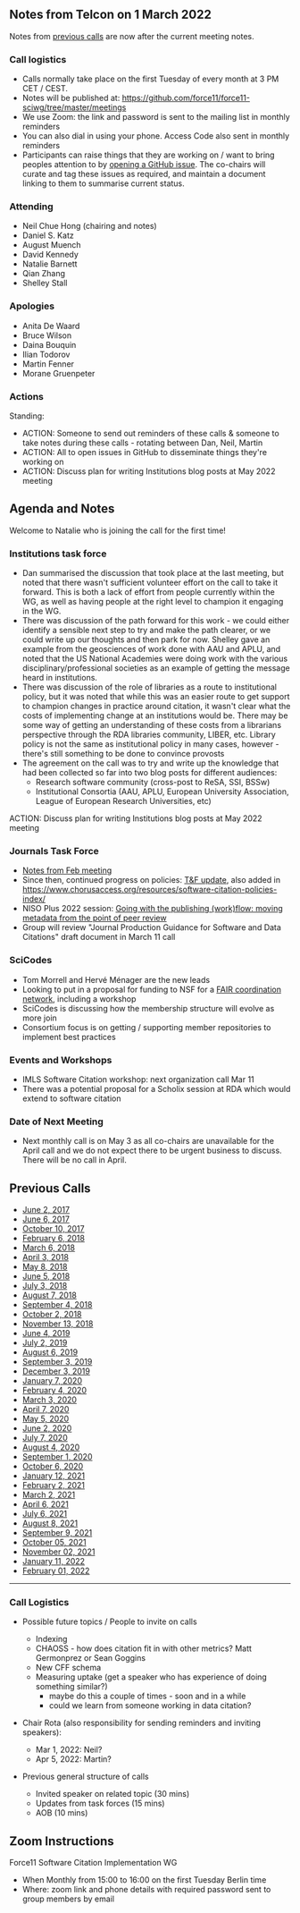 ## Notes from Telcon on 1 March 2022

Notes from [previous calls](#previous-calls) are now after the current meeting notes.

### Call logistics

- Calls normally take place on the first Tuesday of every month at 3 PM CET / CEST.
- Notes will be published at: https://github.com/force11/force11-sciwg/tree/master/meetings
- We use Zoom: the link and password is sent to the mailing list in monthly reminders
- You can also dial in using your phone. Access Code also sent in monthly reminders
- Participants can raise things that they are working on / want to bring peoples attention to by [opening a GitHub issue](https://github.com/force11/force11-sciwg/issues). The co-chairs will curate and tag these issues as required, and maintain a document linking to them to summarise current status.

### Attending

- Neil Chue Hong (chairing and notes)
- Daniel S. Katz
- August Muench
- David Kennedy
- Natalie Barnett
- Qian Zhang
- Shelley Stall

### Apologies
- Anita De Waard
- Bruce Wilson
- Daina Bouquin
- Ilian Todorov
- Martin Fenner
- Morane Gruenpeter

### Actions

Standing:

- ACTION: Someone to send out reminders of these calls & someone to take notes during these calls - rotating between Dan, Neil, Martin
- ACTION: All to open issues in GitHub to disseminate things they're working on
- ACTION: Discuss plan for writing Institutions blog posts at May 2022 meeting

## Agenda and Notes
Welcome to Natalie who is joining the call for the first time!

### Institutions task force

- Dan summarised the discussion that took place at the last meeting, but noted that there wasn't sufficient volunteer effort on the call to take it forward. This is both a lack of effort from people currently within the WG, as well as having people at the right level to champion it engaging in the WG.
- There was discussion of the path forward for this work - we could either identify a sensible next step to try and make the path clearer, or we could write up our thoughts and then park for now. Shelley gave an example from the geosciences of work done with AAU and APLU, and noted that the US National Academies were doing work with the various disciplinary/professional societies as an example of getting the message heard in institutions.
- There was discussion of the role of libraries as a route to institutional policy, but it was noted that while this was an easier route to get support to champion changes in practice around citation, it wasn't clear what the costs of implementing change at an institutions would be. There may be some way of getting an understanding of these costs from a librarians perspective through the RDA libraries community, LIBER, etc. Library policy is not the same as institutional policy in many cases, however - there's still something to be done to convince provosts 
- The agreement on the call was to try and write up the knowledge that had been collected so far into two blog posts for different audiences: 
   - Research software community (cross-post to ReSA, SSI, BSSw)
   - Institutional Consortia (AAU, APLU, European University Association, League of European Research Universities, etc)

ACTION: Discuss plan for writing Institutions blog posts at May 2022 meeting

### Journals Task Force
 
- [Notes from Feb meeting](https://docs.google.com/document/d/1x5TAg7gPadbdUA5HxrH0Gr4sYKTi983K28wzq2asuG8/edit)
- Since then, continued progress on policies: [T&F update](https://authorservices.taylorandfrancis.com/editorial-policies/citations/), also added in https://www.chorusaccess.org/resources/software-citation-policies-index/
- NISO Plus 2022 session: [Going with the publishing (work)flow: moving metadata from the point of peer review](https://np22.niso.plus/Category/00c0fc63-56ba-47e4-bf26-50aada799458)
- Group will review "Journal Production Guidance for Software and Data Citations" draft document in March 11 call

### SciCodes
- Tom Morrell and Hervé Ménager are the new leads
- Looking to put in a proposal for funding to NSF for a [FAIR coordination network](https://beta.nsf.gov/funding/opportunities/findable-accessible-interoperable-reusable-open-science-research-coordination), including a workshop
- SciCodes is discussing how the membership structure will evolve as more join
- Consortium focus is on getting / supporting member repositories to implement best practices

### Events and Workshops

- IMLS Software Citation workshop: next organization call Mar 11
- There was a potential proposal for a Scholix session at RDA which would extend to software citation

### Date of Next Meeting

- Next monthly call is on May 3 as all co-chairs are unavailable for the April call and we do not expect there to be urgent business to discuss. There will be no call in April.


## Previous Calls

- [June 2, 2017](https://github.com/force11/force11-sciwg/blob/master/meetings/20170602-Notes.md)
- [June 6, 2017](https://github.com/force11/force11-sciwg/blob/master/meetings/20170606-Notes.md)
- [October 10, 2017](https://github.com/force11/force11-sciwg/blob/master/meetings/20171010-Notes.md)
- [February 6, 2018](https://github.com/force11/force11-sciwg/blob/master/meetings/20180206-Notes.md)
- [March 6, 2018](https://github.com/force11/force11-sciwg/blob/master/meetings/20180306-Notes.md)
- [April 3, 2018](https://github.com/force11/force11-sciwg/blob/master/meetings/20180403-Notes.md)
- [May 8, 2018](https://github.com/force11/force11-sciwg/blob/master/meetings/20180508-Notes.md)
- [June 5, 2018](https://github.com/force11/force11-sciwg/blob/master/meetings/20180605-Notes.md)
- [July 3, 2018](https://github.com/force11/force11-sciwg/blob/master/meetings/20180703-Notes.md)
- [August 7, 2018](https://github.com/force11/force11-sciwg/blob/master/meetings/20180807-Notes.md)
- [September 4, 2018](https://github.com/force11/force11-sciwg/blob/master/meetings/20180904-Notes.md)
- [October 2, 2018](https://github.com/force11/force11-sciwg/blob/master/meetings/20181002-Notes.md)
- [November 13, 2018](https://github.com/force11/force11-sciwg/blob/master/meetings/20181113-Notes.md)
- [June 4, 2019](https://github.com/force11/force11-sciwg/blob/master/meetings/20190604-Notes.md)
- [July 2, 2019](https://github.com/force11/force11-sciwg/blob/master/meetings/20190702-Notes.md)
- [August 6, 2019](https://github.com/force11/force11-sciwg/blob/master/meetings/20190806-Notes.md)
- [September 3, 2019](https://github.com/force11/force11-sciwg/blob/master/meetings/20190903-Notes.md)
- [December 3, 2019](https://github.com/force11/force11-sciwg/blob/master/meetings/20191203-Notes.md)
- [January 7, 2020](https://github.com/force11/force11-sciwg/blob/master/meetings/20200107-Notes.md)
- [February 4, 2020](https://github.com/force11/force11-sciwg/blob/master/meetings/20200204-Notes.md)
- [March 3, 2020](https://github.com/force11/force11-sciwg/blob/master/meetings/20200303-Notes.md)
- [April 7, 2020](https://github.com/force11/force11-sciwg/blob/master/meetings/20200407-Notes.md)
- [May 5, 2020](https://github.com/force11/force11-sciwg/blob/master/meetings/20200505-Notes.md)
- [June 2, 2020](https://github.com/force11/force11-sciwg/blob/master/meetings/20200602-Notes.md)
- [July 7, 2020](https://github.com/force11/force11-sciwg/blob/master/meetings/20200707-Notes.md)
- [August 4, 2020](https://github.com/force11/force11-sciwg/blob/master/meetings/20200804-Notes.md)
- [September 1, 2020](https://github.com/force11/force11-sciwg/blob/master/meetings/20200901-Notes.md)
- [October 6, 2020](https://github.com/force11/force11-sciwg/blob/master/meetings/20201006-Notes.md)
- [January 12, 2021](https://github.com/force11/force11-sciwg/blob/master/meetings/20210112-Notes.md)
- [February 2, 2021](https://github.com/force11/force11-sciwg/blob/master/meetings/20210202-Notes.md)
- [March 2, 2021](https://github.com/force11/force11-sciwg/blob/master/meetings/20210302-Notes.md)
- [April 6, 2021](https://github.com/force11/force11-sciwg/blob/master/meetings/20210406-Notes.md)
- [July 6, 2021](https://github.com/force11/force11-sciwg/blob/master/meetings/20210706-Notes.md)
- [August 8, 2021](https://github.com/force11/force11-sciwg/blob/master/meetings/20210803-Notes.md)
- [September 9, 2021](https://github.com/force11/force11-sciwg/blob/master/meetings/20210909-Notes.md)
- [October 05, 2021](https://github.com/force11/force11-sciwg/blob/master/meetings/20211005-Notes.md)
- [November 02, 2021](https://github.com/force11/force11-sciwg/blob/master/meetings/20211102-Notes.md)
- [January 11, 2022](https://github.com/force11/force11-sciwg/blob/master/meetings/20220111-Notes.md)
- [February 01, 2022](https://github.com/force11/force11-sciwg/blob/master/meetings/20220201-Notes.md)

---

### Call Logistics

- Possible future topics / People to invite on calls

  - Indexing
  - CHAOSS - how does citation fit in with other metrics? Matt Germonprez or Sean Goggins
  - New CFF schema
  - Measuring uptake (get a speaker who has experience of doing something similar?)
    - maybe do this a couple of times - soon and in a while
    - could we learn from someone working in data citation?

- Chair Rota (also responsibility for sending reminders and inviting speakers):
  - Mar 1, 2022: Neil?
  - Apr 5, 2022: Martin?
 
- Previous general structure of calls
  - Invited speaker on related topic (30 mins)
  - Updates from task forces (15 mins)
  - AOB (10 mins)

## Zoom Instructions

Force11 Software Citation Implementation WG

- When Monthly from 15:00 to 16:00 on the first Tuesday Berlin time
- Where: zoom link and phone details with required password sent to group members by email
